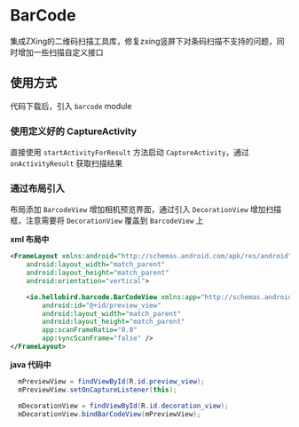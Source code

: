 # BarCode
集成ZXing的二维码扫描工具库，修复zxing竖屏下对条码扫描不支持的问题，同时增加一些扫描自定义接口

## 使用方式

代码下载后，引入 `barcode` module


### 使用定义好的 CaptureActivity

直接使用 `startActivityForResult` 方法启动 `CaptureActivity`，通过 `onActivityResult` 获取扫描结果


### 通过布局引入

布局添加 `BarcodeView` 增加相机预览界面，通过引入 `DecorationView` 增加扫描框，注意需要将 `DecorationView` 覆盖到 `BarcodeView` 上

**xml 布局中**

```xml
<FrameLayout xmlns:android="http://schemas.android.com/apk/res/android"
    android:layout_width="match_parent"
    android:layout_height="match_parent"
    android:orientation="vertical">

    <io.hellobird.barcode.BarCodeView xmlns:app="http://schemas.android.com/apk/res-auto"
        android:id="@+id/preview_view"
        android:layout_width="match_parent"
        android:layout_height="match_parent"
        app:scanFrameRatio="0.8"
        app:syncScanFrame="false" />
</FrameLayout>
```

**java 代码中**

```java
  mPreviewView = findViewById(R.id.preview_view);
  mPreviewView.setOnCaptureListener(this);

  mDecorationView = findViewById(R.id.decoration_view);
  mDecorationView.bindBarCodeView(mPreviewView);
````

